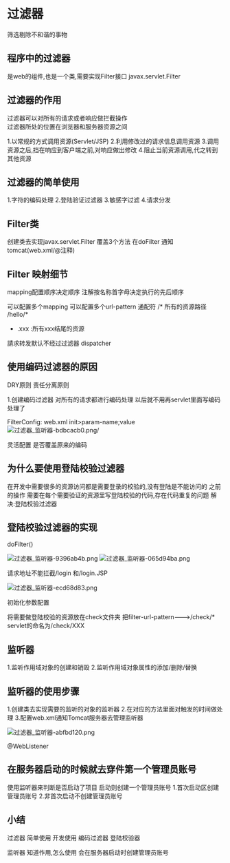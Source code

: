 # 过滤器
筛选剔除不和谐的事物

## 程序中的过滤器
是web的组件,也是一个类,需要实现Filter接口
javax.servlet.Filter

## 过滤器的作用
过滤器可以对所有的请求或者响应做拦截操作    
过滤器所处的位置在浏览器和服务器资源之间   

1.以常规的方式调用资源(Servlet/JSP)
2.利用修改过的请求信息调用资源
3.调用资源之后,挡在响应到客户端之前,对响应做出修改
4.阻止当前资源调用,代之转到其他资源

## 过滤器的简单使用

1.字符的编码处理
2.登陆验证过滤器
3.敏感字过滤
4.请求分发

## Filter类
创建类去实现javax.servlet.Filter
覆盖3个方法
在doFilter
通知tomcat(web.xml/@注释)

## Filter 映射细节
mapping配置顺序决定顺序
注解按名称首字母决定执行的先后顺序

可以配置多个mapping
可以配置多个url-pattern
通配符
/* 所有的资源路径
/hello/*
 * .xxx :所有xxx结尾的资源

請求转发默认不经过过滤器
dispatcher

## 使用编码过滤器的原因
DRY原则
责任分离原则

1.创建编码过滤器
对所有的请求都进行编码处理
以后就不用再servlet里面写编码处理了

FilterConfig:
web.xml
init>param-name;value
<img alt="过滤器_监听器-bdbcacb0.png" src="assets/过滤器_监听器-bdbcacb0.png" width="" height="" >/

灵活配置
是否覆盖原来的编码
## 为什么要使用登陆校验过滤器
在开发中需要很多的资源访问都是需要登录的校验的,没有登陆是不能访问的
之前的操作 需要在每个需要验证的资源里写登陆校验的代码,存在代码重复的问题
解决:登陆校验过滤器

## 登陆校验过滤器的实现
doFilter()

<img alt="过滤器_监听器-9396ab4b.png" src="assets/过滤器_监听器-9396ab4b.png" width="" height="" >

<img alt="过滤器_监听器-065d94ba.png" src="assets/过滤器_监听器-065d94ba.png" width="" height="" >

请求地址不能拦截/login 和/login.JSP

<img alt="过滤器_监听器-ecd68d83.png" src="assets/过滤器_监听器-ecd68d83.png" width="" height="" >

初始化参数配置

将需要做登陆校验的资源放在check文件夹
把filter-url-pattern--->/check/*
servlet的命名为/check/XXX

## 监听器
1.监听作用域对象的创建和销毁
2.监听作用域对象属性的添加/删除/替换

## 监听器的使用步骤
1.创建类去实现需要的监听的对象的监听器
2.在对应的方法里面对触发的时间做处理
3.配置web.xml通知Tomcat服务器去管理监听器


<img alt="过滤器_监听器-abfbd120.png" src="assets/过滤器_监听器-abfbd120.png" width="" height="" >

@WebListener

## 在服务器启动的时候就去穿件第一个管理员账号

使用监听器来判断是否启动了项目
启动则创建一个管理员账号
1.首次启动区创建管理员账号
2.非首次启动不创建管理员账号

## 小结
过滤器
简单使用
开发使用
编码过滤器
登陆校验器


监听器
知道作用,怎么使用
会在服务器启动时创建管理员账号
